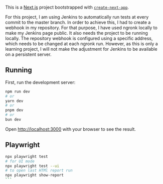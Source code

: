 This is a [Next.js](https://nextjs.org/) project bootstrapped with [`create-next-app`](https://github.com/vercel/next.js/tree/canary/packages/create-next-app).

For this project, I am using Jenkins to automatically run tests at every commit to the master branch. 
In order to achieve this, I had to create a webhook in my repository.
For that purpose, I have used ngronk locally to make my Jenkins page public. It also needs the project to be running locally.
The repository webhook is configured using a specific address, which needs to be changed at each ngronk run.
However, as this is only a learning project, I will not make the adjustment for Jenkins to be available on a persistent server.

## Running

First, run the development server:

```bash
npm run dev
# or
yarn dev
# or
pnpm dev
# or
bun dev
```

Open [http://localhost:3000](http://localhost:3000) with your browser to see the result.

## Playwright

````bash
npx playwright test
# for UI mode
npx playwright test --ui
# to open last HTMl report run
npx playwright show-report
```